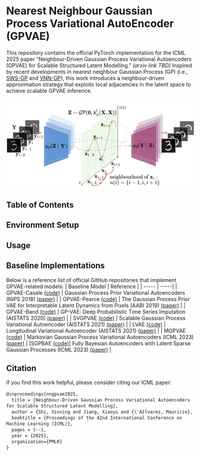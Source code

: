 # Nearest Neighbour Gaussian Process Variational AutoEncoder (GPVAE)

This repository contains the official PyTorch implementation for the ICML 2025 paper "Neighbour-Driven Gaussian Process Variational Autoencoders (GPVAE) for Scalable Structured Latent Modelling." *(arxiv link TBD)* Inspired by recent developments in nearest neighbour Gaussian Process (GP) (i.e., [SWS-GP](https://proceedings.mlr.press/v139/tran21a.html) and [VNN-GP](https://proceedings.mlr.press/v162/wu22h.html)), this work introduces a neighbour-driven approximation strategy that exploits local adjacencies in the latent space to achieve scalable GPVAE inference.

<p align="center">
<img src="https://github.com/shixinxing/NNGPVAE-official/blob/main/assets/illustration-github.png" alt="示例图片" width="600">
</p>

## Table of Contents


## Environment Setup

## Usage

## Baseline Implementations

Below is a reference list of official GitHub repositories that implement GPVAE-related models:
| Baseline Model | Reference |
| ----- | -----|
| GPVAE-Casale [(code)](https://github.com/fpcasale/GPPVAE)  | Gaussian Process Prior Variational Autoencoders (NIPS 2018) [(paper)](https://arxiv.org/abs/1810.11738) |
| GPVAE-Pearce [(code)](https://github.com/scrambledpie/GPVAE) | The Gaussian Process Prior VAE for Interpretable Latent Dynamics from Pixels (AABI 2019) [(paper)](https://proceedings.mlr.press/v118/pearce20a.html) |
| GPVAE-Band [(code)](https://github.com/ratschlab/GP-VAE) | GP-VAE: Deep Probabilistic Time Series Imputation (AISTATS 2020) [(paper)](https://arxiv.org/abs/1907.04155) |
| SVGPVAE [(code)](https://github.com/ratschlab/SVGP-VAE) | Scalable Gaussian Process Variational Autoencoder (AISTATS 2021) [(paper)](https://arxiv.org/abs/2010.13472) |
| LVAE [(code)](https://github.com/SidRama/Longitudinal-VAE) | Longitudinal Variational Autoencoder (AISTATS 2021) [(paper)](https://proceedings.mlr.press/v130/ramchandran21b.html) |
| MGPVAE [(code)](https://github.com/harrisonzhu508/MGPVAE?tab=readme-ov-file) | Markovian Gaussian Process Variational Autoencoders (ICML 2023) [(paper)](https://arxiv.org/pdf/2207.05543) |
|SGPBAE [(code)](https://github.com/tranbahien/sgp-bae)| Fully Bayesian Autoencoders with Latent Sparse Gaussian Processes (ICML 2023) [(paper)](https://proceedings.mlr.press/v202/tran23a.html) |


## Citation

If you find this work helpful, please consider citing our ICML paper:

```
@inproceedings{nngpvae2025,
  title = {Neighbour-Driven Gaussian Process Variational Autoencoders for Scalable Structured Latent Modelling},
  author = {Shi, Xinxing and Jiang, Xiaoyu and {\'A}lvarez, Mauricio},
  booktitle = {Proceedings of the 42nd International Conference on Machine Learning (ICML)},
  pages = {--},
  year = {2025},
  organization={PMLR}
}
```

